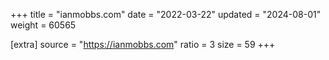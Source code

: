 +++
title = "ianmobbs.com"
date = "2022-03-22"
updated = "2024-08-01"
weight = 60565

[extra]
source = "https://ianmobbs.com"
ratio = 3
size = 59
+++
